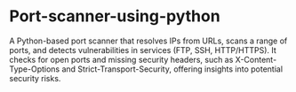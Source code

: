 # Port-scanner-using-python
A Python-based port scanner that resolves IPs from URLs, scans a range of ports, and detects vulnerabilities in services (FTP, SSH, HTTP/HTTPS). It checks for open ports and missing security headers, such as X-Content-Type-Options and Strict-Transport-Security, offering insights into potential security risks.
